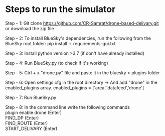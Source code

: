 # Steps to run the simulator 
Step - 1: Git clone https://github.com/CR-Samrat/drone-based-delivary.git
        or download the zip file
        
Step - 2: To install BlueSky's dependencies, run the following from the BlueSky root folder:
        pip install -r requirements-gui.txt

Step - 3: Install python version >3.7 (if don't have already installed)

Step - 4: Run BlueSky.py (to check if it's working)

Step - 5: Ctrl + x "drone.py" file and paste it in the bluesky > plugins folder

Step - 6: Open settings.cfg in the root directory -> And add "drone" in the enabled_plugins array.
        enabled_plugins = ['area','datafeed','drone']

Step - 7: Run BlueSky.py

Step - 8: In the command line write the following commands <br/>
        plugin enable drone (Enter) <br/>
        FIND_DP (Enter) <br/>
        FIND_ROUTE (Enter) <br/>
        START_DELIVARY (Enter) <br/>
